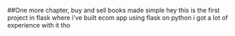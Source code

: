 ##One more chapter, buy and sell books made simple 
hey this is the first project in flask where i've built ecom app using flask on python i got a lot of experience with it tho
